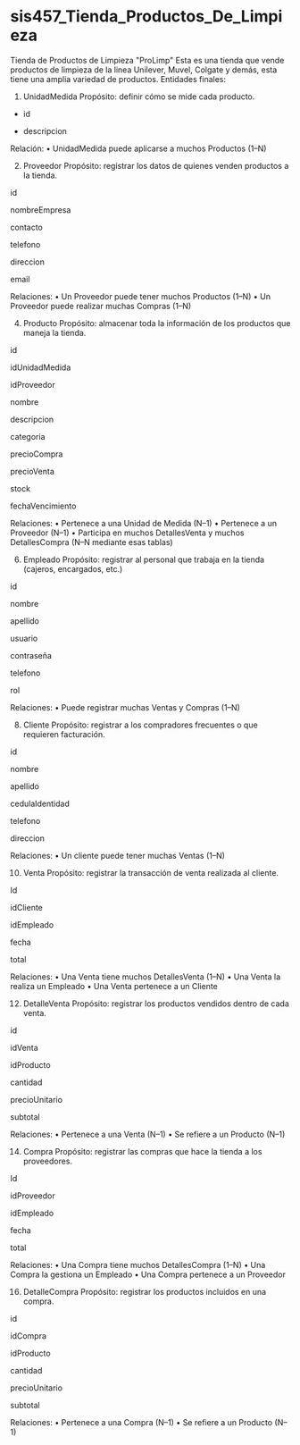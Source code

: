 # sis457_Tienda_Productos_De_Limpieza
Tienda de Productos de Limpieza "ProLimp"
Esta es una tienda que vende productos de limpieza de la linea Unilever, Muvel, Colgate y demás, esta tiene una amplia variedad de productos.
Entidades finales:
1. UnidadMedida
Propósito: definir cómo se mide cada producto.

- id
  
- descripcion
  
Relación:
•	UnidadMedida puede aplicarse a muchos Productos (1–N)
 
2. Proveedor
Propósito: registrar los datos de quienes venden productos a la tienda.

id

nombreEmpresa

contacto

telefono

direccion

email

Relaciones:
•	Un Proveedor puede tener muchos Productos (1–N)
•	Un Proveedor puede realizar muchas Compras (1–N)

4. Producto
Propósito: almacenar toda la información de los productos que maneja la tienda.

id

idUnidadMedida

idProveedor 

nombre

descripcion

categoria

precioCompra

precioVenta

stock

fechaVencimiento

Relaciones:
•	Pertenece a una Unidad de Medida (N–1)
•	Pertenece a un Proveedor (N–1)
•	Participa en muchos DetallesVenta y muchos DetallesCompra (N–N mediante esas tablas)

6. Empleado
Propósito: registrar al personal que trabaja en la tienda (cajeros, encargados, etc.)

id

nombre

apellido

usuario

contraseña

telefono

rol 

Relaciones:
•	Puede registrar muchas Ventas y Compras (1–N)

8. Cliente
Propósito: registrar a los compradores frecuentes o que requieren facturación.

id

nombre

apellido

cedulaIdentidad

telefono

direccion

Relaciones:
•	Un cliente puede tener muchas Ventas (1–N)

10. Venta
Propósito: registrar la transacción de venta realizada al cliente.

Id

idCliente

idEmpleado

fecha

total

Relaciones:
•	Una Venta tiene muchos DetallesVenta (1–N)
•	Una Venta la realiza un Empleado
•	Una Venta pertenece a un Cliente

12. DetalleVenta
Propósito: registrar los productos vendidos dentro de cada venta.

id

idVenta 

idProducto

cantidad

precioUnitario

subtotal

Relaciones:
•	Pertenece a una Venta (N–1)
•	Se refiere a un Producto (N–1)

14. Compra
Propósito: registrar las compras que hace la tienda a los proveedores.

Id

idProveedor 

idEmpleado 

fecha

total

Relaciones:
•	Una Compra tiene muchos DetallesCompra (1–N)
•	Una Compra la gestiona un Empleado
•	Una Compra pertenece a un Proveedor

16. DetalleCompra
Propósito: registrar los productos incluidos en una compra.

id

idCompra 

idProducto 

cantidad

precioUnitario

subtotal

Relaciones:
•	Pertenece a una Compra (N–1)
•	Se refiere a un Producto (N–1)
